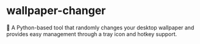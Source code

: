 # wallpaper-changer
🔄 A Python-based tool that randomly changes your desktop wallpaper and provides easy management through a tray icon and hotkey support.
